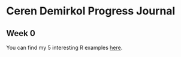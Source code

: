 # Ceren Demirkol Progress Journal
## Week 0 
You can find my 5 interesting R examples [here](files/example_homework_0.rmd).
